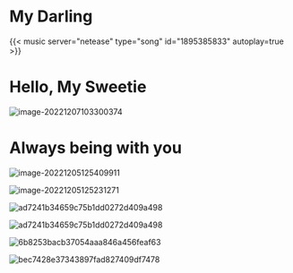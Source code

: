 # My Darling


<!--more-->



{{< music server="netease" type="song" id="1895385833" autoplay=true >}}



# Hello, My Sweetie

![image-20221207103300374](https://raw.githubusercontent.com/strutter0816/githubPngImags/main/img/202212071033704.png)

# Always being with you

![image-20221205125409911](https://raw.githubusercontent.com/strutter0816/githubPngImags/main/img/202212051254435.png)

![image-20221205125231271](https://raw.githubusercontent.com/strutter0816/githubPngImags/main/img/202212051252965.png)



![ad7241b34659c75b1dd0272d409a498](https://raw.githubusercontent.com/strutter0816/githubPngImags/main/img/202212052018038.jpg)

![ad7241b34659c75b1dd0272d409a498](https://raw.githubusercontent.com/strutter0816/githubPngImags/main/img/202212052018441.jpg)

![6b8253bacb37054aaa846a456feaf63](https://raw.githubusercontent.com/strutter0816/githubPngImags/main/img/202212052014384.jpg)

![bec7428e37343897fad827409df7478](https://raw.githubusercontent.com/strutter0816/githubPngImags/main/img/202212052014372.jpg)


